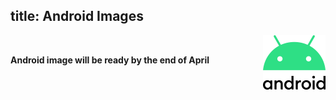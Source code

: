 title: Android Images
---

<img align="right" src="AndroidImages.assets/Android_logo_2019-1593412753766.png" />

<br>

**Android image will be ready by the end of April**


